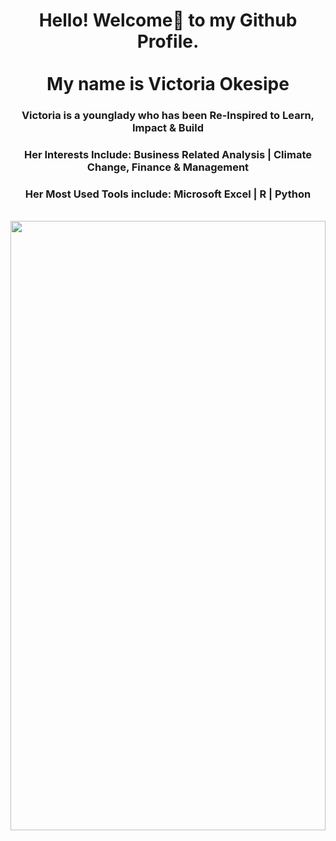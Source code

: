 <!DOCTYPE HTML>
<html>
<head>
  <meta charset="utf-8">
  <meta name="viewport" content="width=device-width, initial-scale=1.0"> 
  </head>
 
<body> 
  <h1 align="center"> Hello! Welcome🤝 to my Github Profile. <br> <br/> My name is Victoria Okesipe </h1>

  <h3 align="center"> Victoria is a younglady who has been Re-Inspired to Learn, Impact & Build </h3>

  <h3 align="center"> Her Interests Include: Business Related Analysis | Climate Change, Finance & Management </h3>
  
  <h3 align="center"> Her Most Used Tools include: Microsoft Excel | R | Python </h3>
 
  <br>                 
  <div >
      <img src="github_victoria_okesipe.JPG" width="100%" height="50%" >
  </div>
  <div>
  <br>

<br/>    
    
</body>
</html>
